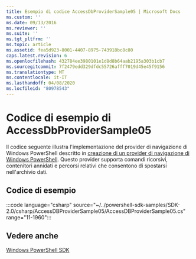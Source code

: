 ```yaml
---
title: Esempio di codice AccessDbProviderSample05 | Microsoft Docs
ms.custom: ''
ms.date: 09/13/2016
ms.reviewer: ''
ms.suite: ''
ms.tgt_pltfrm: ''
ms.topic: article
ms.assetid: fea5d923-8001-4407-8975-743918bc8c80
caps.latest.revision: 6
ms.openlocfilehash: 432784ee3980101e1d8d8b64aab2195a303b1cb7
ms.sourcegitcommit: 7f2479edd329dfdc55726afff7019d45e45f9156
ms.translationtype: MT
ms.contentlocale: it-IT
ms.lasthandoff: 04/08/2020
ms.locfileid: "80978543"
---
```

# <a name="accessdbprovidersample05-code-sample"></a>Codice di esempio di AccessDbProviderSample05

Il codice seguente illustra l'implementazione del provider di navigazione di Windows PowerShell descritto in [creazione di un provider di navigazione di Windows PowerShell](./creating-a-windows-powershell-navigation-provider.md).
Questo provider supporta comandi ricorsivi, contenitori annidati e percorsi relativi che consentono di spostarsi nell'archivio dati.

## <a name="code-sample"></a>Codice di esempio

:::code language="csharp" source="~/../powershell-sdk-samples/SDK-2.0/csharp/AccessDBProviderSample05/AccessDBProviderSample05.cs" range="11-1960":::

## <a name="see-also"></a>Vedere anche

[Windows PowerShell SDK](../windows-powershell-reference.md)
